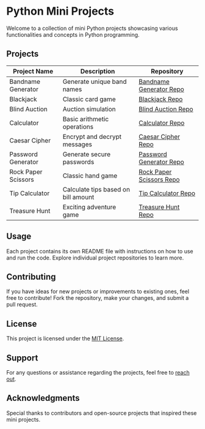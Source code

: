 # Python Mini Projects

Welcome to a collection of mini Python projects showcasing various functionalities and concepts in Python programming.

## Projects

| Project Name            | Description                                | Repository                                                                                          |
|-------------------------|--------------------------------------------|-----------------------------------------------------------------------------------------------------|
| Bandname Generator      | Generate unique band names                 | [Bandname Generator Repo](https://github.com/Rahmaaaan/mini_python_projects/tree/main/Bandname_Generator)                  |
| Blackjack               | Classic card game                          | [Blackjack Repo](https://github.com/Rahmaaaan/mini_python_projects/tree/main/Blackjack)             |
| Blind Auction           | Auction simulation                         | [Blind Auction Repo](https://github.com/Rahmaaaan/mini_python_projects/tree/main/Blind_Auction)      |
| Calculator              | Basic arithmetic operations                | [Calculator Repo](https://github.com/Rahmaaaan/mini_python_projects/tree/main/Calculator)            |
| Caesar Cipher           | Encrypt and decrypt messages               | [Caesar Cipher Repo](https://github.com/Rahmaaaan/mini_python_projects/tree/main/Caesar_Cipher)      |
| Password Generator      | Generate secure passwords                  | [Password Generator Repo](https://github.com/Rahmaaaan/mini_python_projects/tree/main/Password_Generator) |
| Rock Paper Scissors     | Classic hand game                          | [Rock Paper Scissors Repo](https://github.com/Rahmaaaan/mini_python_projects/tree/main/Rock_Paper_Scissors) |
| Tip Calculator          | Calculate tips based on bill amount        | [Tip Calculator Repo](https://github.com/Rahmaaaan/mini_python_projects/tree/main/Tip_Calculator)    |
| Treasure Hunt           | Exciting adventure game                    | [Treasure Hunt Repo](https://github.com/Rahmaaaan/mini_python_projects/tree/main/Treasure_Hunt)      |

## Usage

Each project contains its own README file with instructions on how to use and run the code. Explore individual project repositories to learn more.

## Contributing

If you have ideas for new projects or improvements to existing ones, feel free to contribute! Fork the repository, make your changes, and submit a pull request.

## License

This project is licensed under the [MIT License](LICENSE).

## Support

For any questions or assistance regarding the projects, feel free to [reach out](mailto:therahman14@gmail.com).

## Acknowledgments

Special thanks to contributors and open-source projects that inspired these mini projects.
